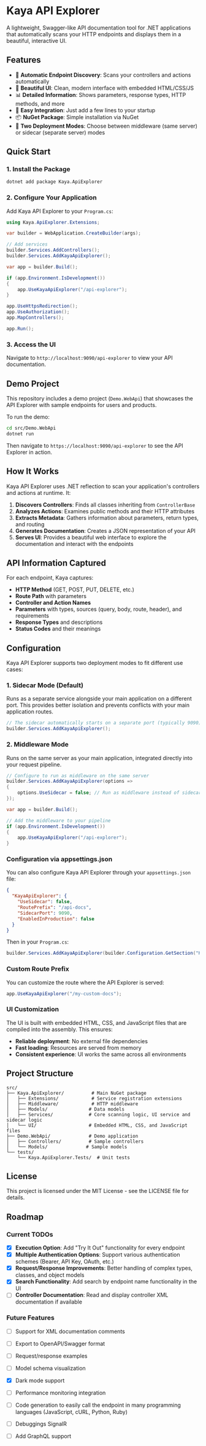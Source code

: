 # Kaya API Explorer

A lightweight, Swagger-like API documentation tool for .NET applications that automatically scans your HTTP endpoints and displays them in a beautiful, interactive UI.

## Features

- 🚀 **Automatic Endpoint Discovery**: Scans your controllers and actions automatically
- 🎨 **Beautiful UI**: Clean, modern interface with embedded HTML/CSS/JS
- 📊 **Detailed Information**: Shows parameters, response types, HTTP methods, and more
- 🔧 **Easy Integration**: Just add a few lines to your startup
- 📦 **NuGet Package**: Simple installation via NuGet
- 🔄 **Two Deployment Modes**: Choose between middleware (same server) or sidecar (separate server) modes

## Quick Start

### 1. Install the Package

```bash
dotnet add package Kaya.ApiExplorer
```

### 2. Configure Your Application

Add Kaya API Explorer to your `Program.cs`:

```csharp
using Kaya.ApiExplorer.Extensions;

var builder = WebApplication.CreateBuilder(args);

// Add services
builder.Services.AddControllers();
builder.Services.AddKayaApiExplorer(); 

var app = builder.Build();

if (app.Environment.IsDevelopment())
{
    app.UseKayaApiExplorer("/api-explorer");
}

app.UseHttpsRedirection();
app.UseAuthorization();
app.MapControllers();

app.Run();
```

### 3. Access the UI

Navigate to `http://localhost:9090/api-explorer` to view your API documentation.

## Demo Project

This repository includes a demo project (`Demo.WebApi`) that showcases the API Explorer with sample endpoints for users and products.

To run the demo:

```bash
cd src/Demo.WebApi
dotnet run
```

Then navigate to `https://localhost:9090/api-explorer` to see the API Explorer in action.

## How It Works

Kaya API Explorer uses .NET reflection to scan your application's controllers and actions at runtime. It:

1. **Discovers Controllers**: Finds all classes inheriting from `ControllerBase`
2. **Analyzes Actions**: Examines public methods and their HTTP attributes
3. **Extracts Metadata**: Gathers information about parameters, return types, and routing
4. **Generates Documentation**: Creates a JSON representation of your API
5. **Serves UI**: Provides a beautiful web interface to explore the documentation and interact with the endpoints

## API Information Captured

For each endpoint, Kaya captures:

- **HTTP Method** (GET, POST, PUT, DELETE, etc.)
- **Route Path** with parameters
- **Controller and Action Names**
- **Parameters** with types, sources (query, body, route, header), and requirements
- **Response Types** and descriptions
- **Status Codes** and their meanings

## Configuration

Kaya API Explorer supports two deployment modes to fit different use cases:

### 1. Sidecar Mode (Default)

Runs as a separate service alongside your main application on a different port. This provides better isolation and prevents conflicts with your main application routes.

```csharp
// The sidecar automatically starts on a separate port (typically 9090)
builder.Services.AddKayaApiExplorer();
```

### 2. Middleware Mode

Runs on the same server as your main application, integrated directly into your request pipeline.

```csharp
// Configure to run as middleware on the same server
builder.Services.AddKayaApiExplorer(options =>
{
    options.UseSidecar = false; // Run as middleware instead of sidecar
});

var app = builder.Build();

// Add the middleware to your pipeline
if (app.Environment.IsDevelopment())
{
    app.UseKayaApiExplorer("/api-explorer");
}
```

### Configuration via appsettings.json

You can also configure Kaya API Explorer through your `appsettings.json` file:

```json
{
  "KayaApiExplorer": {
    "UseSidecar": false,
    "RoutePrefix": "/api-docs",
    "SidecarPort": 9090,
    "EnabledInProduction": false
  }
}
```

Then in your `Program.cs`:

```csharp
builder.Services.AddKayaApiExplorer(builder.Configuration.GetSection("KayaApiExplorer"));
```

### Custom Route Prefix

You can customize the route where the API Explorer is served:

```csharp
app.UseKayaApiExplorer("/my-custom-docs");
```

### UI Customization

The UI is built with embedded HTML, CSS, and JavaScript files that are compiled into the assembly. This ensures:
- **Reliable deployment**: No external file dependencies
- **Fast loading**: Resources are served from memory
- **Consistent experience**: UI works the same across all environments

## Project Structure

```
src/
├── Kaya.ApiExplorer/          # Main NuGet package
│   ├── Extensions/            # Service registration extensions
│   ├── Middleware/            # HTTP middleware
│   ├── Models/               # Data models
│   ├── Services/             # Core scanning logic, UI service and sidecar logic
│   └── UI/                   # Embedded HTML, CSS, and JavaScript files
├── Demo.WebApi/              # Demo application
│   ├── Controllers/          # Sample controllers
│   └── Models/              # Sample models
└── tests/
    └── Kaya.ApiExplorer.Tests/  # Unit tests
```

## License

This project is licensed under the MIT License - see the LICENSE file for details.

## Roadmap

### Current TODOs

- [x] **Execution Option**: Add "Try It Out" functionality for every endpoint
- [x] **Multiple Authentication Options**: Support various authentication schemes (Bearer, API Key, OAuth, etc.)
- [x] **Request/Response Improvements**: Better handling of complex types, classes, and object models
- [x] **Search Functionality**: Add search by endpoint name functionality in the UI
- [ ] **Controller Documentation**: Read and display controller XML documentation if available

### Future Features

- [ ] Support for XML documentation comments
- [ ] Export to OpenAPI/Swagger format
- [ ] Request/response examples
- [ ] Model schema visualization
- [x] Dark mode support
- [ ] Performance monitoring integration
- [ ] Code generation to easily call the endpoint in many programming languages (JavaScript, cURL, Python, Ruby)
- [ ] Debuggings SignalR
- [ ] Add GraphQL support



